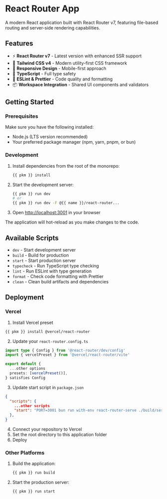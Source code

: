 # React Router App

A modern React application built with React Router v7, featuring file-based routing and server-side rendering capabilities.

## Features

- ⚡ **React Router v7** - Latest version with enhanced SSR support
- 🎨 **Tailwind CSS v4** - Modern utility-first CSS framework
- 📱 **Responsive Design** - Mobile-first approach
- 🔧 **TypeScript** - Full type safety
- 🎯 **ESLint & Prettier** - Code quality and formatting
- 📦 **Workspace Integration** - Shared UI components and validators

## Getting Started

### Prerequisites

Make sure you have the following installed:

- Node.js (LTS version recommended)
- Your preferred package manager (npm, yarn, pnpm, or bun)

### Development

1. Install dependencies from the root of the monorepo:

   ```bash
   {{ pkm }} install
   ```

2. Start the development server:

   ```bash
   {{ pkm }} run dev
   # or
   {{ pkm }} run dev -F @{{ name }}/react-router...
   ```

3. Open [http://localhost:3001](http://localhost:3001) in your browser

The application will hot-reload as you make changes to the code.

## Available Scripts

- `dev` - Start development server
- `build` - Build for production
- `start` - Start production server
- `typecheck` - Run TypeScript type checking
- `lint` - Run ESLint with type generation
- `format` - Check code formatting with Prettier
- `clean` - Clean build artifacts and dependencies

## Deployment

### Vercel

1. Install Vercel preset

```bash
{{ pkm }} install @vercel/react-router
```

2. Update your `react-router.config.ts`

```ts
import type { Config } from '@react-router/dev/config'
import { vercelPreset } from '@vercel/react-router/vite'

export default {
  ...other options
  presets: [vercelPreset()],
} satisfies Config
```

3. Update start script in `package.json`

```json
{
  "scripts": {
    ...other scripts
    "start": "PORT=3001 bun run with-env react-router-serve ./build/server/nodejs_*/index.js",
  },
}
```

4. Connect your repository to Vercel
5. Set the root directory to this application folder
6. Deploy

### Other Platforms

1. Build the application:

   ```bash
   {{ pkm }} run build
   ```

2. Start the production server:

   ```bash
   {{ pkm }} run start
   ```

